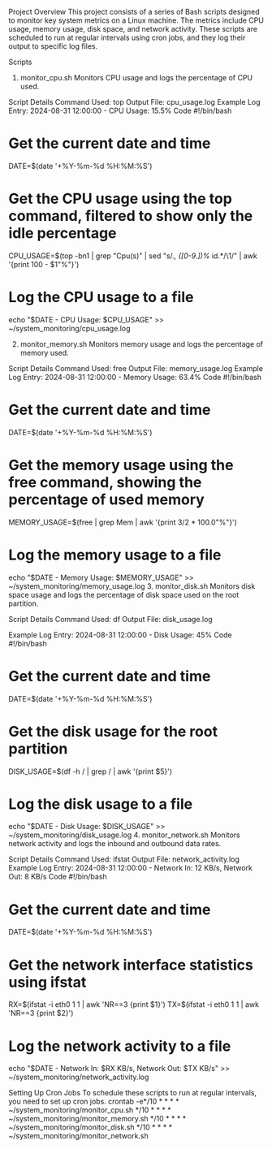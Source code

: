 Project Overview
This project consists of a series of Bash scripts designed to monitor key system metrics on a Linux machine. The metrics include CPU usage, memory usage, disk space, and network activity. These scripts are scheduled to run at regular intervals using cron jobs, and they log their output to specific log files.

Scripts
1. monitor_cpu.sh
Monitors CPU usage and logs the percentage of CPU used.

Script Details
Command Used: top
Output File: cpu_usage.log
Example Log Entry: 2024-08-31 12:00:00 - CPU Usage: 15.5%
Code
#!/bin/bash

# Get the current date and time
DATE=$(date '+%Y-%m-%d %H:%M:%S')

# Get the CPU usage using the top command, filtered to show only the idle percentage
CPU_USAGE=$(top -bn1 | grep "Cpu(s)" | sed "s/.*, *\([0-9.]*\)%* id.*/\1/" | awk '{print 100 - $1"%"}')

# Log the CPU usage to a file
echo "$DATE - CPU Usage: $CPU_USAGE" >> ~/system_monitoring/cpu_usage.log

2. monitor_memory.sh
Monitors memory usage and logs the percentage of memory used.

Script Details
Command Used: free
Output File: memory_usage.log
Example Log Entry: 2024-08-31 12:00:00 - Memory Usage: 63.4%
Code
#!/bin/bash

# Get the current date and time
DATE=$(date '+%Y-%m-%d %H:%M:%S')

# Get the memory usage using the free command, showing the percentage of used memory
MEMORY_USAGE=$(free | grep Mem | awk '{print $3/$2 * 100.0"%"}')

# Log the memory usage to a file
echo "$DATE - Memory Usage: $MEMORY_USAGE" >> ~/system_monitoring/memory_usage.log
3. monitor_disk.sh
Monitors disk space usage and logs the percentage of disk space used on the root partition.

Script Details
Command Used: df
Output File: disk_usage.log

Example Log Entry: 2024-08-31 12:00:00 - Disk Usage: 45%
Code
#!/bin/bash

# Get the current date and time
DATE=$(date '+%Y-%m-%d %H:%M:%S')

# Get the disk usage for the root partition
DISK_USAGE=$(df -h / | grep / | awk '{print $5}')

# Log the disk usage to a file
echo "$DATE - Disk Usage: $DISK_USAGE" >> ~/system_monitoring/disk_usage.log
4. monitor_network.sh
Monitors network activity and logs the inbound and outbound data rates.

Script Details
Command Used: ifstat
Output File: network_activity.log
Example Log Entry: 2024-08-31 12:00:00 - Network In: 12 KB/s, Network Out: 8 KB/s
Code
#!/bin/bash

# Get the current date and time
DATE=$(date '+%Y-%m-%d %H:%M:%S')

# Get the network interface statistics using ifstat
RX=$(ifstat -i eth0 1 1 | awk 'NR==3 {print $1}')
TX=$(ifstat -i eth0 1 1 | awk 'NR==3 {print $2}')

# Log the network activity to a file
echo "$DATE - Network In: $RX KB/s, Network Out: $TX KB/s" >> ~/system_monitoring/network_activity.log

Setting Up Cron Jobs
To schedule these scripts to run at regular intervals, you need to set up cron jobs.
crontab -e*/10 * * * * ~/system_monitoring/monitor_cpu.sh
*/10 * * * * ~/system_monitoring/monitor_memory.sh
*/10 * * * * ~/system_monitoring/monitor_disk.sh
*/10 * * * * ~/system_monitoring/monitor_network.sh

